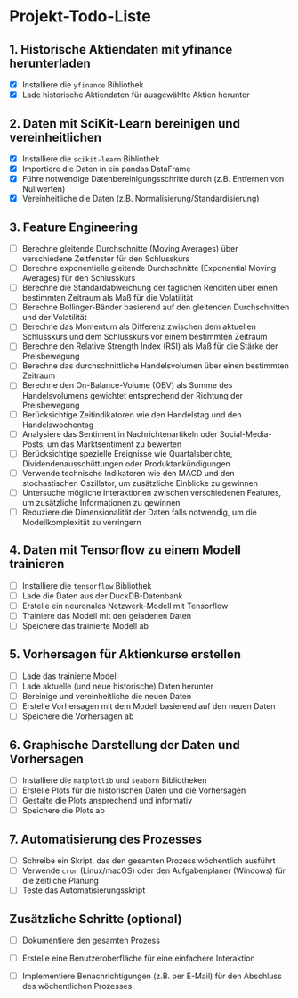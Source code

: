 # Projekt-Todo-Liste

## 1. Historische Aktiendaten mit yfinance herunterladen
- [X] Installiere die `yfinance` Bibliothek
- [X] Lade historische Aktiendaten für ausgewählte Aktien herunter

## 2. Daten mit SciKit-Learn bereinigen und vereinheitlichen
- [X] Installiere die `scikit-learn` Bibliothek
- [X] Importiere die Daten in ein pandas DataFrame
- [X] Führe notwendige Datenbereinigungsschritte durch (z.B. Entfernen von Nullwerten)
- [X] Vereinheitliche die Daten (z.B. Normalisierung/Standardisierung)

## 3. Feature Engineering
- [ ] Berechne gleitende Durchschnitte (Moving Averages) über verschiedene Zeitfenster für den Schlusskurs
- [ ] Berechne exponentielle gleitende Durchschnitte (Exponential Moving Averages) für den Schlusskurs
- [ ] Berechne die Standardabweichung der täglichen Renditen über einen bestimmten Zeitraum als Maß für die Volatilität
- [ ] Berechne Bollinger-Bänder basierend auf den gleitenden Durchschnitten und der Volatilität
- [ ] Berechne das Momentum als Differenz zwischen dem aktuellen Schlusskurs und dem Schlusskurs vor einem bestimmten Zeitraum
- [ ] Berechne den Relative Strength Index (RSI) als Maß für die Stärke der Preisbewegung
- [ ] Berechne das durchschnittliche Handelsvolumen über einen bestimmten Zeitraum
- [ ] Berechne den On-Balance-Volume (OBV) als Summe des Handelsvolumens gewichtet entsprechend der Richtung der Preisbewegung
- [ ] Berücksichtige Zeitindikatoren wie den Handelstag und den Handelswochentag
- [ ] Analysiere das Sentiment in Nachrichtenartikeln oder Social-Media-Posts, um das Marktsentiment zu bewerten
- [ ] Berücksichtige spezielle Ereignisse wie Quartalsberichte, Dividendenausschüttungen oder Produktankündigungen
- [ ] Verwende technische Indikatoren wie den MACD und den stochastischen Oszillator, um zusätzliche Einblicke zu gewinnen
- [ ] Untersuche mögliche Interaktionen zwischen verschiedenen Features, um zusätzliche Informationen zu gewinnen
- [ ] Reduziere die Dimensionalität der Daten falls notwendig, um die Modellkomplexität zu verringern

## 4. Daten mit Tensorflow zu einem Modell trainieren
- [ ] Installiere die `tensorflow` Bibliothek
- [ ] Lade die Daten aus der DuckDB-Datenbank
- [ ] Erstelle ein neuronales Netzwerk-Modell mit Tensorflow
- [ ] Trainiere das Modell mit den geladenen Daten
- [ ] Speichere das trainierte Modell ab

## 5. Vorhersagen für Aktienkurse erstellen
- [ ] Lade das trainierte Modell
- [ ] Lade aktuelle (und neue historische) Daten herunter
- [ ] Bereinige und vereinheitliche die neuen Daten
- [ ] Erstelle Vorhersagen mit dem Modell basierend auf den neuen Daten
- [ ] Speichere die Vorhersagen ab

## 6. Graphische Darstellung der Daten und Vorhersagen
- [ ] Installiere die `matplotlib` und `seaborn` Bibliotheken
- [ ] Erstelle Plots für die historischen Daten und die Vorhersagen
- [ ] Gestalte die Plots ansprechend und informativ
- [ ] Speichere die Plots ab

## 7. Automatisierung des Prozesses
- [ ] Schreibe ein Skript, das den gesamten Prozess wöchentlich ausführt
- [ ] Verwende `cron` (Linux/macOS) oder den Aufgabenplaner (Windows) für die zeitliche Planung
- [ ] Teste das Automatisierungsskript

## Zusätzliche Schritte (optional)
- [ ] Dokumentiere den gesamten Prozess
- [ ] Erstelle eine Benutzeroberfläche für eine einfachere Interaktion
- [ ] Implementiere Benachrichtigungen (z.B. per E-Mail) für den Abschluss des wöchentlichen Prozesses


